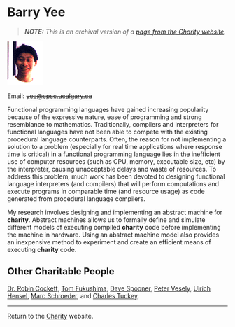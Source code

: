 Barry Yee
=========

> _**NOTE:**  This is an archival version of a [page from the Charity website](http://pll.cpsc.ucalgary.ca/charity1/www/people/barry.html)._


![A picture of Barry.](img/yee.png)

Email: ~~yee@cpsc.ucalgary.ca~~

Functional programming languages have gained increasing popularity because of the expressive nature, ease of programming and strong resemblance to mathematics. Traditionally, compilers and interpreters for functional languages have not been able to compete with the existing procedural language counterparts. Often, the reason for not implementing a solution to a problem (especially for real time applications where response time is critical) in a functional programming language lies in the inefficient use of computer resources (such as CPU, memory, executable size, etc) by the interpreter, causing unacceptable delays and waste of resources. To address this problem, much work has been devoted to designing functional language interpreters (and compilers) that will perform computations and execute programs in comparable time (and resource usage) as code generated from procedural language compilers.

My research involves designing and implementing an abstract machine for **charity**. Abstract machines allows us to formally define and simulate different models of executing compiled **charity** code before implementing the machine in hardware. Using an abstract machine model also provides an inexpensive method to experiment and create an efficient means of executing **charity** code.


Other Charitable People
-----------------------

[Dr. Robin Cockett](cockett.md), [Tom Fukushima](fukushima.md), [Dave Spooner](spooner.md), [Peter Vesely](vesely.md), [Ulrich Hensel](hensel.md), [Marc Schroeder](schroeder.md), and [Charles Tuckey](tuckey.md).


---

Return to the [Charity](background.md) website.
